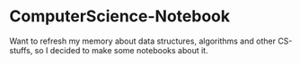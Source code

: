 # ComputerScience-Notebook
Want to refresh my memory about data structures, algorithms and other CS-stuffs, so I decided to make some notebooks about it.
